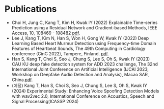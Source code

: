 # Publications
- Choi H, Jung C, Kang T, Kim H, Kwak IY (2022) Explainable Time-series Prediction using a Residual Network and Gradient-based Methods, IEEE Access, 10, 108469 - 108482 [pdf](https://ieeexplore.ieee.org/stamp/stamp.jsp?tp=&arnumber=9916238).
- Lee J, Kang T, Kim N, Han S, Won H, Gong W, Kwak IY (2022) Deep Learning Based Heart Murmur Detection using Frequency-time Domain Features of Heartbeat Sounds, The 49th Computing in Cardiology conference (CinC 2022), Tampere, Finland. [pdf](https://cinc.org/archives/2022/pdf/CinC2022-071.pdf).
- Han S, Kang T, Choi S, Seo J, Chung S, Lee S, Oh S, Kwak IY (2023) CAU KU deep fake detection system for ADD 2023 challenge, The 32nd International Joint Conference on Artificial Intelligence (IJCAI 2023, Workshop on Deepfake Audio Detection and Analysis), Macao SAR, China.[pdf](https://ikwak2.github.io/publications/p23-han.pdf).
- (예정) Kang T, Han S, Choi S, Seo J, Chung S, Lee S, Oh S, Kwak IY (2024) Experimental Study: Enhancing Voice Spoofing Detection Models with wav2vec 2.0, International Conference on Acoustics, Speech and Signal Processing(ICASSP 2024)
